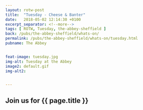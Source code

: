 ```yaml
---
layout: rotw-post
title:  "Tuesday - Cheese & Banter"
date:   2018-05-02 12:14:30 +0100
excerpt_separator: <!--more-->
tags: [ ROTW, Tuesday, the-abbey-sheffield ]
back: /pubs/the-abbey-sheffield/whats-on/
permalink: /pubs/the-abbey-sheffield/whats-on/tuesday.html
pubname: The Abbey


feat-image: tuesday.jpg
img-alt: Tuesday at the Abbey
image2: default.gif
img-alt2:


---
```


<h2>Join us for {{ page.title }}</h2>